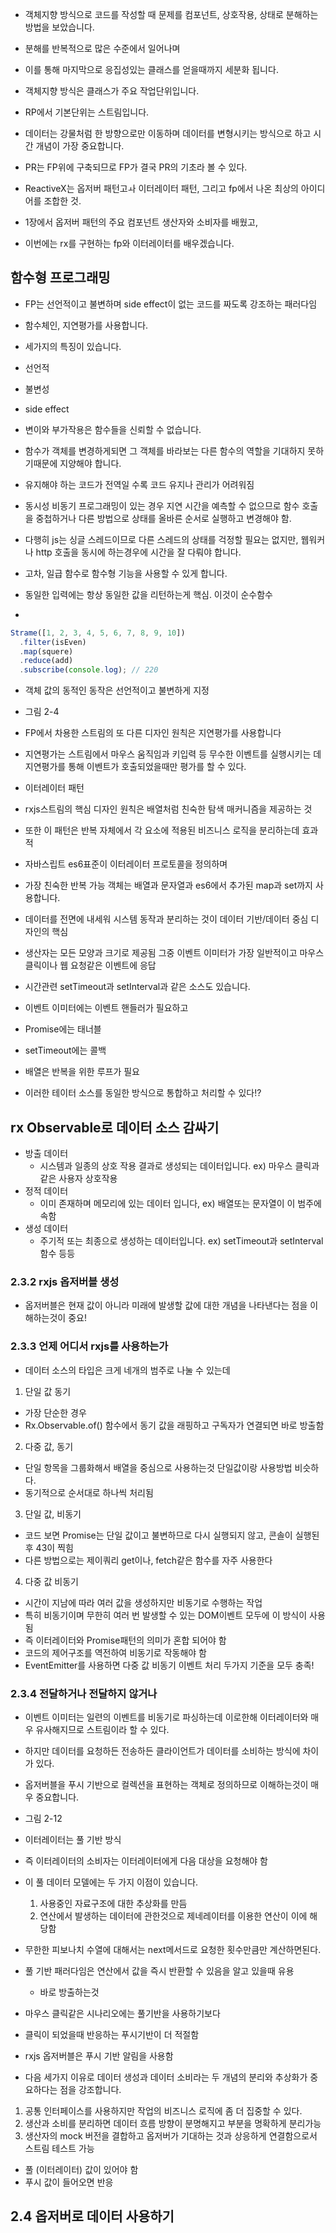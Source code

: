 - 객체지향 방식으로 코드를 작성할 때 문제를 컴포넌트, 상호작용, 상태로 분해하는 방법을 보았습니다.
- 분해를 반복적으로 많은 수준에서 일어나며
- 이를 통해 마지막으로 응집성있는 클래스를 얻을때까지 세분화 됩니다.
- 객체지향 방식은 클래스가 주요 작업단위입니다.

- RP에서 기본단위는 스트림입니다.

- 데이터는 강물처럼 한 방향으로만 이동하며 데이터를 변형시키는 방식으로 하고 시간 개념이 가장 중요합니다.
- PR는 FP위에 구축되므로 FP가 결국 PR의 기초라 볼 수 있다.

- ReactiveX는 옵저버 패턴고ㅘ 이터레이터 패턴, 그리고 fp에서 나온 최상의 아이디어를 조합한 것.

- 1장에서 옵저버 패턴의 주요 컴포넌트 생산자와 소비자를 배웠고,
- 이번에는 rx를 구현하는 fp와 이터레이터를 배우겠습니다.

## 함수형 프로그래밍

- FP는 선언적이고 불변하며 side effect이 없는 코드를 짜도록 강조하는 패러다임
- 함수체인, 지연평가를 사용합니다.

- 세가지의 특징이 있습니다.

- 선언적
- 불변성
- side effect

- 변이와 부가작용은 함수들을 신뢰할 수 없습니다.
- 함수가 객체를 변경하게되면 그 객체를 바라보는 다른 함수의 역할을 기대하지 못하기때문에 지양해야 합니다.
- 유지해야 하는 코드가 전역일 수록 코드 유지나 관리가 어려워짐

- 동시성 비동기 프로그래밍이 있는 경우 지연 시간을 예측할 수 없으므로 함수 호출을 중첩하거나 다른 방법으로 상태를 올바른 순서로 실행하고 변경해야 함.
- 다행히 js는 싱글 스레드이므로 다른 스레드의 상태를 걱정할 필요는 없지만, 웹워커나 http 호출을 동시에 하는경우에 시간을 잘 다뤄야 합니다.

- 고차, 일급 함수로 함수형 기능을 사용할 수 있게 합니다.
- 동일한 입력에는 항상 동일한 값을 리턴하는게 핵심. 이것이 순수함수
-

```js
Strame([1, 2, 3, 4, 5, 6, 7, 8, 9, 10])
  .filter(isEven)
  .map(squere)
  .reduce(add)
  .subscribe(console.log); // 220
```

- 객체 값의 동적인 동작은 선언적이고 불변하게 지정

- 그림 2-4
- FP에서 차용한 스트림의 또 다른 디자인 원칙은 지연평가를 사용합니다

- 지연평가는 스트림에서 마우스 움직임과 키입력 등 무수한 이벤트를 실행시키는 데 지연평가를 통해 이벤트가 호출되었을때만 평가를 할 수 있다.

- 이터레이터 패턴

- rxjs스트림의 핵심 디자인 원칙은 배열처럼 친숙한 탐색 매커니즘을 제공하는 것
- 또한 이 패턴은 반복 자체에서 각 요소에 적용된 비즈니스 로직을 분리하는데 효과적

- 자바스립트 es6표준이 이터레이터 프로토콜을 정의하며
- 가장 친숙한 반복 가능 객체는 배열과 문자열과 es6에서 추가된 map과 set까지 사용합니다.

- 데이터를 전면에 내세워 시스템 동작과 분리하는 것이 데이터 기반/데이터 중심 디자인의 핵심

- 생산자는 모든 모양과 크기로 제공됨 그중 이벤트 이미터가 가장 일반적이고 마우스 클릭이나 웹 요청같은 이벤트에 응답
- 시간관련 setTimeout과 setInterval과 같은 소스도 있습니다.

- 이벤트 이미터에는 이벤트 핸들러가 필요하고
- Promise에는 태너블
- setTimeout에는 콜백
- 배열은 반복을 위한 루프가 필요

- 이러한 테이터 소스를 동일한 방식으로 통합하고 처리할 수 있다!?

## rx Observable로 데이터 소스 감싸기

- 방출 데이터
  - 시스템과 일종의 상호 작용 결과로 생성되는 데이터입니다. ex) 마우스 클릭과 같은 사용자 상호작용
- 정적 데이터
  - 이미 존재하며 메모리에 있는 데이터 입니다, ex) 배열또는 문자열이 이 범주에 속함
- 생성 데이터
  - 주기적 또는 최종으로 생성하는 데이터입니다. ex) setTimeout과 setInterval 함수 등등

### 2.3.2 rxjs 옵저버블 생성

- 옵저버블은 현재 값이 아니라 미래에 발생할 값에 대한 개념을 나타낸다는 점을 이해하는것이 중요!

### 2.3.3 언제 어디서 rxjs를 사용하는가

- 데이터 소스의 타입은 크게 네개의 범주로 나눌 수 있는데

1. 단일 값 동기

- 가장 단순한 경우
- Rx.Observable.of() 함수에서 동기 값을 래핑하고 구독자가 연결되면 바로 방출함

2. 다중 값, 동기

- 단일 항목을 그룹화해서 배열을 중심으로 사용하는것 단일값이랑 사용방법 비슷하다.
- 동기적으로 순서대로 하나씩 처리됨

3. 단일 값, 비동기

- 코드 보면 Promise는 단일 값이고 불변하므로 다시 실행되지 않고, 콘솔이 실행된 후 43이 찍힘
- 다른 방법으로는 제이쿼리 get이나, fetch같은 함수를 자주 사용한다

4. 다중 값 비동기

- 시간이 지남에 따라 여러 값을 생성하지만 비동기로 수행하는 작업
- 특히 비동기이며 무한히 여러 번 발생할 수 있는 DOM이벤트 모두에 이 방식이 사용됨
- 즉 이터레이터와 Promise패턴의 의미가 혼합 되어야 함
- 코드의 제어구조를 역전하여 비동기로 작동해야 함
- EventEmitter를 사용하면 다중 값 비동기 이벤트 처리 두가지 기준을 모두 충족!

### 2.3.4 전달하거나 전달하지 않거나

- 이벤트 이미터는 일련의 이벤트를 비동기로 파싱하는데 이로한해 이터레이터와 매우 유사해지므로 스트림이라 할 수 있다.
- 하지만 데이터를 요청하든 전송하든 클라이언트가 데이터를 소비하는 방식에 차이가 있다.
- 옵저버블을 푸시 기반으로 컬렉션을 표현하는 객체로 정의하므로 이해하는것이 매우 중요합니다.

- 그림 2-12

- 이터레이터는 풀 기반 방식
- 즉 이터레이터의 소비자는 이터레이터에게 다음 대상을 요청해야 함
- 이 풀 데이터 모델에는 두 가지 이점이 있습니다.

  1.  사용중인 자료구조에 대한 추상화를 만듬
  2.  연산에서 발생하는 데이터에 관한것으로 제네레이터를 이용한 연산이 이에 해당함

- 무한한 피보나치 수열에 대해서는 next메서드로 요청한 횟수만큼만 계산하면된다.

- 풀 기반 패러다임은 연산에서 값을 즉시 반환할 수 있음을 알고 있을때 유용

  - 바로 방출하는것

- 마우스 클릭같은 시나리오에는 풀기반을 사용하기보다
- 클릭이 되었을때 반응하는 푸시기반이 더 적절함

- rxjs 옵저버블은 푸시 기반 알림을 사용함

- 다음 세가지 이유로 데이터 생성과 데이터 소비라는 두 개념의 분리와 추상화가 중요하다는 점을 강조합니다.

1. 공통 인터페이스를 사용하지만 작업의 비즈니스 로직에 좀 더 집중할 수 있다.
2. 생산과 소비를 분리하면 데이터 흐름 방향이 분명해지고 부분을 명확하게 분리가능
3. 생산자의 mock 버전을 결합하고 옵저버가 기대하는 것과 상응하게 연결함으로서 스트림 테스트 가능

- 풀 (이터레이터) 값이 있어야 함
- 푸시 값이 들어오면 반응

## 2.4 옵저버로 데이터 사용하기
